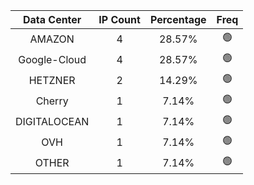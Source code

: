 | Data Center | IP Count | Percentage | Freq |
|:------------:|:--------:|:-----------:|:-----:|
| AMAZON | 4 | 28.57% | 🟢 |
| Google-Cloud | 4 | 28.57% | 🟢 |
| HETZNER | 2 | 14.29% | 🟢 |
| Cherry | 1 | 7.14% | 🟢 |
| DIGITALOCEAN | 1 | 7.14% | 🟢 |
| OVH | 1 | 7.14% | 🟢 |
| OTHER | 1 | 7.14% | 🟢 |